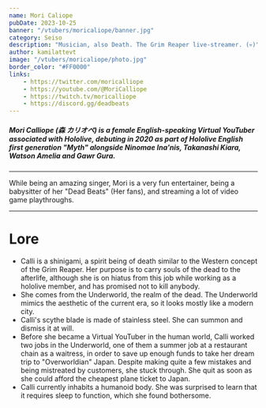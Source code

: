 ```yaml
---
name: Mori Caliope
pubDate: 2023-10-25
banner: "/vtubers/moricaliope/banner.jpg"
category: Seiso
description: "Musician, also Death. The Grim Reaper live-streamer. (💀)"
author: kamilattevt
image: "/vtubers/moricaliope/photo.jpg"
border_color: "#FF0000"
links: 
    - https://twitter.com/moricalliope
    - https://youtube.com/@MoriCalliope
    - https://twitch.tv/moricalliope
    - https://discord.gg/deadbeats
---
```


##### Mori Calliope (森 カリオペ) is a female English-speaking Virtual YouTuber associated with Hololive, debuting in 2020 as part of Hololive English first generation "Myth" alongside Ninomae Ina'nis, Takanashi Kiara, Watson Amelia and Gawr Gura.
--- 
While being an amazing singer, <!-- 
My Idol too :p
 -Kami
--> 
Mori is a very fun entertainer, being a babysitter of her "Dead Beats" (Her fans), <!-- 
Us :3
-Kami
-->and streaming a lot of video game playthroughs. 

---

# Lore
- Calli is a shinigami, a spirit being of death similar to the Western concept of the Grim Reaper. Her purpose is to carry souls of the dead to the afterlife, although she is on hiatus from this job while working as a hololive member, and has promised not to kill anybody.
- She comes from the Underworld, the realm of the dead. The Underworld mimics the aesthetic of the current era, so it looks mostly like a modern city.
- Calli's scythe blade is made of stainless steel. She can summon and dismiss it at will.
- Before she became a Virtual YouTuber in the human world, Calli worked two jobs in the Underworld, one of them a summer job at a restaurant chain as a waitress, in order to save up enough funds to take her dream trip to "Overworldian" Japan. Despite making quite a few mistakes and being mistreated by customers, she stuck through. She quit as soon as she could afford the cheapest plane ticket to Japan.
- Calli currently inhabits a humanoid body. She was surprised to learn that it requires sleep to function, which she found bothersome.